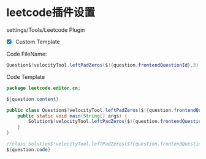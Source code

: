 # leetcode插件设置

settings/Tools/Leetcode Plugin



- [x] Custom Template



Code FileName:

```java
Question$!velocityTool.leftPadZeros($!{question.frontendQuestionId},3)
```



Code Template

```java
package leetcode.editor.cn;

${question.content}

public class Question$!velocityTool.leftPadZeros($!{question.frontendQuestionId},3){
    public static void main(String[] args) {
        Solution$!velocityTool.leftPadZeros($!{question.frontendQuestionId},3) solution = new Solution$!velocityTool.leftPadZeros($!{question.frontendQuestionId},3)();
    }
}

//class Solution$!velocityTool.leftPadZeros($!{question.frontendQuestionId},3) {
${question.code}
```

